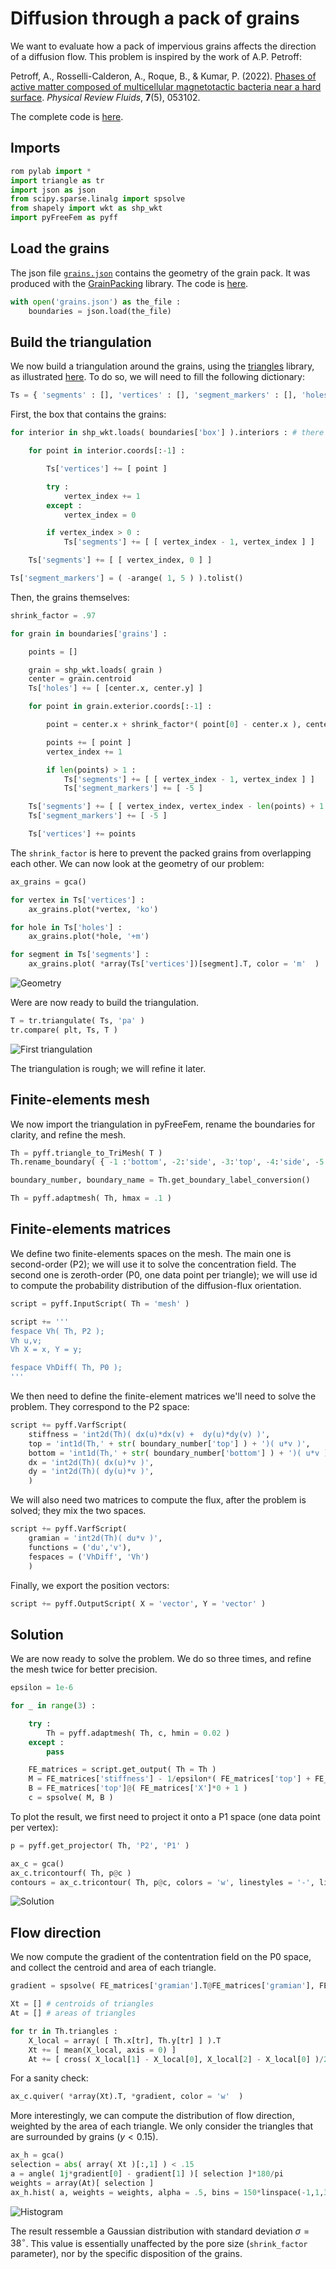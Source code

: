 # Diffusion through a pack of grains

We want to evaluate how a pack of impervious grains affects the direction of a diffusion flow. This problem is inspired by the work of A.P. Petroff:

Petroff, A., Rosselli-Calderon, A., Roque, B., & Kumar, P. (2022). [Phases of active matter composed of multicellular magnetotactic bacteria near a hard surface](https://doi.org/10.1103/PhysRevFluids.7.053102). *Physical Review Fluids*, **7**(5), 053102.

The complete code is [here](../examples/grains/mesh_grains.py).

## Imports

```python
rom pylab import *
import triangle as tr
import json as json
from scipy.sparse.linalg import spsolve
from shapely import wkt as shp_wkt
import pyFreeFem as pyff
```

## Load the grains

The json file [`grains.json`](../examples/grains/grains.json) contains the geometry of the grain pack. It was produced with the [GrainPacking](https://github.com/odevauchelle/GrainPacking/tree/main) library. The code is [here](https://github.com/odevauchelle/GrainPacking/blob/main/examples/bugs_in_mud.py).

```python
with open('grains.json') as the_file :
    boundaries = json.load(the_file)
```

## Build the triangulation

We now build a triangulation around the grains, using the [triangles](https://rufat.be/triangle/index.html) library, as illustrated [here](https://github.com/odevauchelle/pyFreeFem/blob/master/documentation/triangle.md). To do so, we will need to fill the following dictionary:

```python
Ts = { 'segments' : [], 'vertices' : [], 'segment_markers' : [], 'holes' :[] }
```

First, the box that contains the grains:

```python
for interior in shp_wkt.loads( boundaries['box'] ).interiors : # there is only one interior

    for point in interior.coords[:-1] :

        Ts['vertices'] += [ point ]

        try :
            vertex_index += 1
        except :
            vertex_index = 0

        if vertex_index > 0 :
            Ts['segments'] += [ [ vertex_index - 1, vertex_index ] ]

    Ts['segments'] += [ [ vertex_index, 0 ] ]

Ts['segment_markers'] = ( -arange( 1, 5 ) ).tolist()
```

Then, the grains themselves:

```python
shrink_factor = .97

for grain in boundaries['grains'] :

    points = []

    grain = shp_wkt.loads( grain )
    center = grain.centroid
    Ts['holes'] += [ [center.x, center.y] ]

    for point in grain.exterior.coords[:-1] :

        point = center.x + shrink_factor*( point[0] - center.x ), center.y + shrink_factor*( point[1] - center.y )

        points += [ point ]
        vertex_index += 1

        if len(points) > 1 :
            Ts['segments'] += [ [ vertex_index - 1, vertex_index ] ]
            Ts['segment_markers'] += [ -5 ]

    Ts['segments'] += [ [ vertex_index, vertex_index - len(points) + 1 ] ]
    Ts['segment_markers'] += [ -5 ]

    Ts['vertices'] += points
```

The `shrink_factor` is here to prevent the packed grains from overlapping each other. We can now look at the geometry of our problem:

```python
ax_grains = gca()

for vertex in Ts['vertices'] :
    ax_grains.plot(*vertex, 'ko')

for hole in Ts['holes'] :
    ax_grains.plot(*hole, '+m')

for segment in Ts['segments'] :
    ax_grains.plot( *array(Ts['vertices'])[segment].T, color = 'm'  )
```

![Geometry](../figures/grains_mesh.svg)

Were are now ready to build the triangulation.

```python
T = tr.triangulate( Ts, 'pa' )
tr.compare( plt, Ts, T )
```

![First triangulation](../figures/grains_compare.svg)

The triangulation is rough; we will refine it later.

## Finite-elements mesh

We now import the triangulation in pyFreeFem, rename the boundaries for clarity, and refine the mesh.

```python
Th = pyff.triangle_to_TriMesh( T )
Th.rename_boundary( { -1 :'bottom', -2:'side', -3:'top', -4:'side', -5:'grain' } )

boundary_number, boundary_name = Th.get_boundary_label_conversion()

Th = pyff.adaptmesh( Th, hmax = .1 )
```

## Finite-elements matrices

We define two finite-elements spaces on the mesh. The main one is second-order (P2); we will use it to solve the concentration field. The second one is zeroth-order (P0, one data point per triangle); we will use id to compute the probability distribution of the diffusion-flux orientation.

```python
script = pyff.InputScript( Th = 'mesh' )

script += '''
fespace Vh( Th, P2 );
Vh u,v;
Vh X = x, Y = y;

fespace VhDiff( Th, P0 );
'''
```

We then need to define the finite-element matrices we'll need to solve the problem. They correspond to the P2 space:

```python
script += pyff.VarfScript(
    stiffness = 'int2d(Th)( dx(u)*dx(v) +  dy(u)*dy(v) )',
    top = 'int1d(Th,' + str( boundary_number['top'] ) + ')( u*v )',
    bottom = 'int1d(Th,' + str( boundary_number['bottom'] ) + ')( u*v )',
    dx = 'int2d(Th)( dx(u)*v )',
    dy = 'int2d(Th)( dy(u)*v )',
    )
```

We will also need two matrices to compute the flux, after the problem is solved; they mix the two spaces.

```python
script += pyff.VarfScript(
    gramian = 'int2d(Th)( du*v )',
    functions = ('du','v'),
    fespaces = ('VhDiff', 'Vh')
    )
```

Finally, we export the position vectors:

```python
script += pyff.OutputScript( X = 'vector', Y = 'vector' )
```

## Solution

We are now ready to solve the problem. We do so three times, and refine the mesh twice for better precision.

```python
epsilon = 1e-6

for _ in range(3) :

    try :
        Th = pyff.adaptmesh( Th, c, hmin = 0.02 )
    except :
        pass

    FE_matrices = script.get_output( Th = Th )
    M = FE_matrices['stiffness'] - 1/epsilon*( FE_matrices['top'] + FE_matrices['bottom'] )
    B = FE_matrices['top']@( FE_matrices['X']*0 + 1 )
    c = spsolve( M, B )
```

To plot the result, we first need to project it onto a P1 space (one data point per vertex):

```python
p = pyff.get_projector( Th, 'P2', 'P1' )

ax_c = gca()
ax_c.tricontourf( Th, p@c )
contours = ax_c.tricontour( Th, p@c, colors = 'w', linestyles = '-', linewidths = .75, levels = 50 )
```

![Solution](../figures/grains_field.svg)

## Flow direction

We now compute the gradient of the contentration field on the P0 space, and collect the centroid and area of each triangle.

```python
gradient = spsolve( FE_matrices['gramian'].T@FE_matrices['gramian'], FE_matrices['gramian'].T@FE_matrices['dx']@c ), spsolve(FE_matrices['gramian'].T@ FE_matrices['gramian'], FE_matrices['gramian'].T@FE_matrices['dy']@c )

Xt = [] # centroids of triangles
At = [] # areas of triangles

for tr in Th.triangles :
    X_local = array( [ Th.x[tr], Th.y[tr] ] ).T
    Xt += [ mean(X_local, axis = 0) ]
    At += [ cross( X_local[1] - X_local[0], X_local[2] - X_local[0] )/2 ]
```

For a sanity check:

```python
ax_c.quiver( *array(Xt).T, *gradient, color = 'w'  )
```

More interestingly, we can compute the distribution of flow direction, weighted by the area of each triangle. We only consider the triangles that are surrounded by grains ($y<0.15$).

```python
ax_h = gca()
selection = abs( array( Xt )[:,1] ) < .15
a = angle( 1j*gradient[0] - gradient[1] )[ selection ]*180/pi
weights = array(At)[ selection ]
ax_h.hist( a, weights = weights, alpha = .5, bins = 150*linspace(-1,1,30), density = True )
```

![Histogram](../figures/grains_histogram.svg)

The result ressemble a Gaussian distribution with standard deviation $\sigma = 38^{\circ}$. This value is essentially unaffected by the pore size (`shrink_factor` parameter), nor by the specific disposition of the grains.
